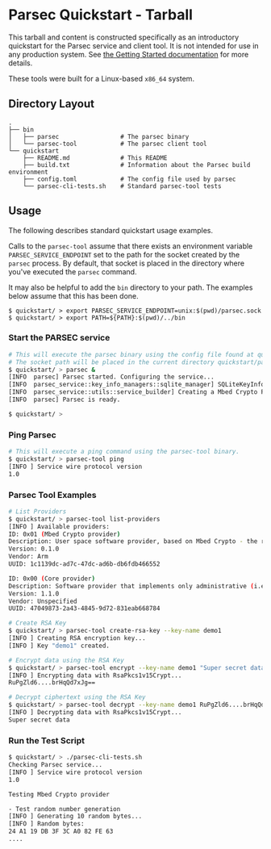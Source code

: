 # Parsec Quickstart - Tarball

This tarball and content is constructed specifically as an introductory quickstart for the Parsec service and client tool. It is not intended for use in any production system. See [the Getting Started documentation](https://parallaxsecond.github.io/parsec-book/getting_started/installation_options.html#option-2-download-a-quick-start-release) for more details.

These tools were built for a Linux-based `x86_64` system.

## Directory Layout

```
.
├── bin
│   ├── parsec                 # The parsec binary
│   └── parsec-tool            # The parsec client tool
└── quickstart
    ├── README.md              # This README
    ├── build.txt              # Information about the Parsec build environment
    ├── config.toml            # The config file used by parsec
    └── parsec-cli-tests.sh    # Standard parsec-tool tests
```

## Usage

The following describes standard quickstart usage examples. 

Calls to the `parsec-tool` assume that there exists an environment variable `PARSEC_SERVICE_ENDPOINT` set to the path for the socket created by the `parsec` process. By default, that socket is placed in the directory where you've executed the `parsec` command. 

It may also be helpful to add the `bin` directory to your path. The examples below assume that this has been done.

```
$ quickstart/ > export PARSEC_SERVICE_ENDPOINT=unix:$(pwd)/parsec.sock
$ quickstart/ > export PATH=${PATH}:$(pwd)/../bin
```

### Start the PARSEC service

```bash
# This will execute the parsec binary using the config file found at quickstart/config.toml.
# The socket path will be placed in the current directory quickstart/parsec.sock
$ quickstart/ > parsec &
[INFO  parsec] Parsec started. Configuring the service...
[INFO  parsec_service::key_info_managers::sqlite_manager] SQLiteKeyInfoManager - Found 0 key info mapping records
[INFO  parsec_service::utils::service_builder] Creating a Mbed Crypto Provider.
[INFO  parsec] Parsec is ready.

$ quickstart/ > 
```

### Ping Parsec

```bash
# This will execute a ping command using the parsec-tool binary.
$ quickstart/ > parsec-tool ping
[INFO ] Service wire protocol version
1.0
```

### Parsec Tool Examples

```bash
# List Providers
$ quickstart/ > parsec-tool list-providers
[INFO ] Available providers:
ID: 0x01 (Mbed Crypto provider)
Description: User space software provider, based on Mbed Crypto - the reference implementation of the PSA crypto API
Version: 0.1.0
Vendor: Arm
UUID: 1c1139dc-ad7c-47dc-ad6b-db6fdb466552

ID: 0x00 (Core provider)
Description: Software provider that implements only administrative (i.e. no cryptographic) operations
Version: 1.1.0
Vendor: Unspecified
UUID: 47049873-2a43-4845-9d72-831eab668784

# Create RSA Key
$ quickstart/ > parsec-tool create-rsa-key --key-name demo1
[INFO ] Creating RSA encryption key...
[INFO ] Key "demo1" created.

# Encrypt data using the RSA Key
$ quickstart/ > parsec-tool encrypt --key-name demo1 "Super secret data"
[INFO ] Encrypting data with RsaPkcs1v15Crypt...
RuPgZld6....brHqQd7xJg== 

# Decrypt ciphertext using the RSA Key
$ quickstart/ > parsec-tool decrypt --key-name demo1 RuPgZld6....brHqQd7xJg==
[INFO ] Decrypting data with RsaPkcs1v15Crypt...
Super secret data 
```

### Run the Test Script

```bash
$ quickstart/ > ./parsec-cli-tests.sh
Checking Parsec service...
[INFO ] Service wire protocol version
1.0

Testing Mbed Crypto provider

- Test random number generation
[INFO ] Generating 10 random bytes...
[INFO ] Random bytes:
24 A1 19 DB 3F 3C A0 82 FE 63
....
```
